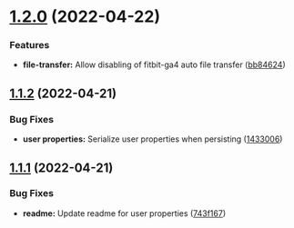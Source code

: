 # [1.2.0](https://github.com/codeniko/fitbit-ga4/compare/v1.1.2...v1.2.0) (2022-04-22)


### Features

* **file-transfer:** Allow disabling of fitbit-ga4 auto file transfer ([bb84624](https://github.com/codeniko/fitbit-ga4/commit/bb8462442661388574c1fd14498513e0440e9e3b))

## [1.1.2](https://github.com/codeniko/fitbit-ga4/compare/v1.1.1...v1.1.2) (2022-04-21)


### Bug Fixes

* **user properties:** Serialize user properties when persisting ([1433006](https://github.com/codeniko/fitbit-ga4/commit/14330066f6440d048ab8873788574dac76734f0b))

## [1.1.1](https://github.com/codeniko/fitbit-ga4/compare/v1.1.0...v1.1.1) (2022-04-21)


### Bug Fixes

* **readme:** Update readme for user properties ([743f167](https://github.com/codeniko/fitbit-ga4/commit/743f1679389cbc5173b9781a08bee5d3bde73f36))
